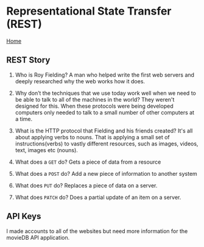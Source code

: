# Representational State Transfer (REST)

[Home](../index.md)

## REST Story

1. Who is Roy Fielding?
   A man who helped write the first web servers and deeply researched why the web works how it does.

2. Why don’t the techniques that we use today work well when we need to be able to talk to all of the machines in the world?
   They weren't designed for this. When these protocols were being developed computers only needed to talk to a small number of other computers at a time.

3. What is the HTTP protocol that Fielding and his friends created?
   It's all about applying verbs to nouns. That is applying a small set of instructions(verbs) to vastly different resources, such as images, videos, text, images etc (nouns).

4. What does a `GET` do?
   Gets a piece of data from a resource

5. What does a `POST` do?
   Add a new piece of information to another system

6. What does `PUT` do?
   Replaces a piece of data on a server.

7. What does `PATCH` do?
   Does a partial update of an item on a server.

## API Keys

I made accounts to all of the websites but need more information for the movieDB API application.
